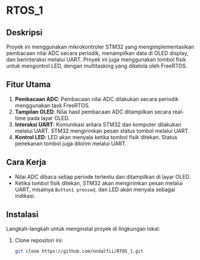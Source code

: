# RTOS_1
## Deskripsi
Proyek ini menggunakan mikrokontroler STM32 yang mengimplementasikan pembacaan nilai ADC secara periodik, menampilkan data di OLED display, dan berinteraksi melalui UART. Proyek ini juga menggunakan tombol fisik untuk mengontrol LED, dengan multitasking yang dikelola oleh FreeRTOS.

## Fitur Utama
1. **Pembacaan ADC**: Pembacaan nilai ADC dilakukan secara periodik menggunakan task FreeRTOS.
2. **Tampilan OLED**: Nilai hasil pembacaan ADC ditampilkan secara real-time pada layar OLED.
3. **Interaksi UART**: Komunikasi antara STM32 dan komputer dilakukan melalui UART. STM32 mengirimkan pesan status tombol melalui UART.
4. **Kontrol LED**: LED akan menyala ketika tombol fisik ditekan. Status penekanan tombol juga dikirim melalui UART.

## Cara Kerja
- Nilai ADC dibaca setiap periode tertentu dan ditampilkan di layar OLED.
- Ketika tombol fisik ditekan, STM32 akan mengirimkan pesan melalui UART, misalnya `Button1 pressed`, dan LED akan menyala sebagai indikasi.
  
## Instalasi

Langkah-langkah untuk menginstal proyek di lingkungan lokal:

1. Clone repositori ini:
   ```bash
   git clone https://github.com/nndalfii/RTOS_1.git
